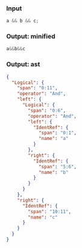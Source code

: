 ### Input
```js parse:expr
a && b && c;
```

### Output: minified
```js
a&&b&&c
```

### Output: ast
```json
{
  "Logical": {
    "span": "0:11",
    "operator": "And",
    "left": {
      "Logical": {
        "span": "0:6",
        "operator": "And",
        "left": {
          "IdentRef": {
            "span": "0:1",
            "name": "a"
          }
        },
        "right": {
          "IdentRef": {
            "span": "5:6",
            "name": "b"
          }
        }
      }
    },
    "right": {
      "IdentRef": {
        "span": "10:11",
        "name": "c"
      }
    }
  }
}
```
